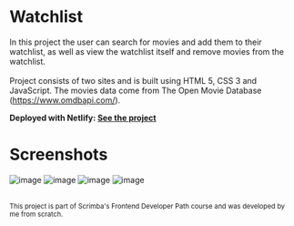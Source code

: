 # Watchlist

In this project the user can search for movies and add them to their watchlist, as well as view the watchlist itself and remove movies from the watchlist.<br><br>
Project consists of two sites and is built using HTML 5, CSS 3 and JavaScript. The movies data come from The Open Movie Database (https://www.omdbapi.com/).

**Deployed with Netlify: <a href="https://marvelous-licorice-79bbac.netlify.app/watchlist" target="_blank">See the project</a>**

# Screenshots

![image](https://github.com/mrsklg/Watchlist/assets/100710286/afa14bb5-21db-4184-846d-a4f8a5307a97)
![image](https://github.com/mrsklg/Watchlist/assets/100710286/801a47cf-4fb8-4014-9fcf-3622c4e10c88)
![image](https://github.com/mrsklg/Watchlist/assets/100710286/1f054038-24ea-40a6-94af-179337bd80f8)
![image](https://github.com/mrsklg/Watchlist/assets/100710286/cedcb612-5a00-4867-bfae-0a3ab722e8b0)


<br>
<sub>This project is part of Scrimba's Frontend Developer Path course and was developed by me from scratch.</sub>
